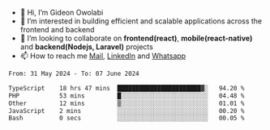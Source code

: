- 👋 Hi, I’m Gideon Owolabi
- 👀 I’m interested in building efficient and scalable applications across the frontend and backend
- 💞️ I’m looking to collaborate on <b>frontend(react)</b>, <b>mobile(react-native)</b> and <b>backend(Nodejs, Laravel)</b> projects
- 📫 How to reach me <a href="mailto:gideoniyin2021@gmail.com">Mail</a>, <a href="https://www.linkedin.com/in/gideon-owolabi-9b667a232/">LinkedIn</a> and <a href="https://wa.me/2348055377085">Whatsapp</a>

<!---
gude1/gude1 is a ✨ special ✨ repository because its `README.md` (this file) appears on your GitHub profile.
You can click the Preview link to take a look at your changes.
--->

<!--START_SECTION:waka-->

```txt
From: 31 May 2024 - To: 07 June 2024

TypeScript    18 hrs 47 mins  ███████████████████████▓░   94.20 %
PHP           53 mins         █░░░░░░░░░░░░░░░░░░░░░░░░   04.48 %
Other         12 mins         ▒░░░░░░░░░░░░░░░░░░░░░░░░   01.01 %
JavaScript    2 mins          ░░░░░░░░░░░░░░░░░░░░░░░░░   00.20 %
Bash          0 secs          ░░░░░░░░░░░░░░░░░░░░░░░░░   00.05 %
```

<!--END_SECTION:waka-->
